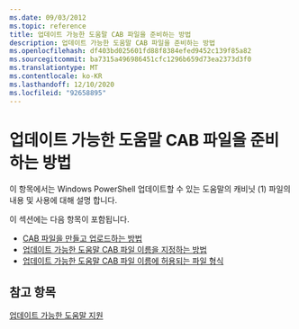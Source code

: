 ```yaml
---
ms.date: 09/03/2012
ms.topic: reference
title: 업데이트 가능한 도움말 CAB 파일을 준비하는 방법
description: 업데이트 가능한 도움말 CAB 파일을 준비하는 방법
ms.openlocfilehash: df403bd025601fd88f8384efed9452c139f85a82
ms.sourcegitcommit: ba7315a496986451cfc1296b659d73ea2373d3f0
ms.translationtype: MT
ms.contentlocale: ko-KR
ms.lasthandoff: 12/10/2020
ms.locfileid: "92658895"
---
```

# <a name="how-to-prepare-updatable-help-cab-files"></a>업데이트 가능한 도움말 CAB 파일을 준비하는 방법

이 항목에서는 Windows PowerShell 업데이트할 수 있는 도움말의 캐비닛 (1) 파일의 내용 및 사용에 대해 설명 합니다.

이 섹션에는 다음 항목이 포함됩니다.

- [CAB 파일을 만들고 업로드하는 방법](./how-to-create-and-upload-cab-files.md)
- [업데이트 가능한 도움말 CAB 파일 이름을 지정하는 방법](./how-to-name-an-updatable-help-cab-file.md)
- [업데이트 가능한 도움말 CAB 파일 이름에 허용되는 파일 형식](./file-types-permitted-in-an-updatable-help-cab-file.md)

## <a name="see-also"></a>참고 항목

[업데이트 가능한 도움말 지원](./supporting-updatable-help.md)
